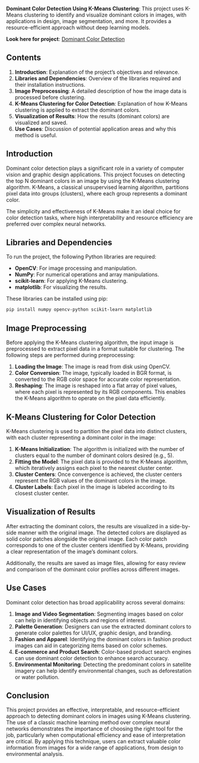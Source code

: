 **Dominant Color Detection Using K-Means Clustering**: This project uses K-Means clustering to identify and visualize dominant colors in images, with applications in design, image segmentation, and more. It provides a resource-efficient approach without deep learning models. 

**Look here for project**: [Dominant Color Detection](http://dominantcolordet-5.onrender.com/)
## Contents

1. **Introduction**: Explanation of the project’s objectives and relevance.
2. **Libraries and Dependencies**: Overview of the libraries required and their installation instructions.
3. **Image Preprocessing**: A detailed description of how the image data is processed before clustering.
4. **K-Means Clustering for Color Detection**: Explanation of how K-Means clustering is applied to extract the dominant colors.
5. **Visualization of Results**: How the results (dominant colors) are visualized and saved.
6. **Use Cases**: Discussion of potential application areas and why this method is useful.

## Introduction

Dominant color detection plays a significant role in a variety of computer vision and graphic design applications. This project focuses on detecting the top N dominant colors in an image by using the K-Means clustering algorithm. K-Means, a classical unsupervised learning algorithm, partitions pixel data into groups (clusters), where each group represents a dominant color. 

The simplicity and effectiveness of K-Means make it an ideal choice for color detection tasks, where high interpretability and resource efficiency are preferred over complex neural networks.

## Libraries and Dependencies

To run the project, the following Python libraries are required:

- **OpenCV**: For image processing and manipulation.
- **NumPy**: For numerical operations and array manipulations.
- **scikit-learn**: For applying K-Means clustering.
- **matplotlib**: For visualizing the results.

These libraries can be installed using pip:

```bash
pip install numpy opencv-python scikit-learn matplotlib
```

## Image Preprocessing

Before applying the K-Means clustering algorithm, the input image is preprocessed to extract pixel data in a format suitable for clustering. The following steps are performed during preprocessing:

1. **Loading the Image**: The image is read from disk using OpenCV.
2. **Color Conversion**: The image, typically loaded in BGR format, is converted to the RGB color space for accurate color representation.
3. **Reshaping**: The image is reshaped into a flat array of pixel values, where each pixel is represented by its RGB components. This enables the K-Means algorithm to operate on the pixel data efficiently.

## K-Means Clustering for Color Detection

K-Means clustering is used to partition the pixel data into distinct clusters, with each cluster representing a dominant color in the image:

1. **K-Means Initialization**: The algorithm is initialized with the number of clusters equal to the number of dominant colors desired (e.g., 5).
2. **Fitting the Model**: The pixel data is provided to the K-Means algorithm, which iteratively assigns each pixel to the nearest cluster center.
3. **Cluster Centers**: Once convergence is achieved, the cluster centers represent the RGB values of the dominant colors in the image.
4. **Cluster Labels**: Each pixel in the image is labeled according to its closest cluster center.

## Visualization of Results

After extracting the dominant colors, the results are visualized in a side-by-side manner with the original image. The detected colors are displayed as solid color patches alongside the original image. Each color patch corresponds to one of the cluster centers identified by K-Means, providing a clear representation of the image’s dominant colors.

Additionally, the results are saved as image files, allowing for easy review and comparison of the dominant color profiles across different images.

## Use Cases

Dominant color detection has broad applicability across several domains:

1. **Image and Video Segmentation**: Segmenting images based on color can help in identifying objects and regions of interest.
2. **Palette Generation**: Designers can use the extracted dominant colors to generate color palettes for UI/UX, graphic design, and branding.
3. **Fashion and Apparel**: Identifying the dominant colors in fashion product images can aid in categorizing items based on color schemes.
4. **E-commerce and Product Search**: Color-based product search engines can use dominant color detection to enhance search accuracy.
5. **Environmental Monitoring**: Detecting the predominant colors in satellite imagery can help identify environmental changes, such as deforestation or water pollution.

## Conclusion

This project provides an effective, interpretable, and resource-efficient approach to detecting dominant colors in images using K-Means clustering. The use of a classic machine learning method over complex neural networks demonstrates the importance of choosing the right tool for the job, particularly when computational efficiency and ease of interpretation are critical. By applying this technique, users can extract valuable color information from images for a wide range of applications, from design to environmental analysis.
